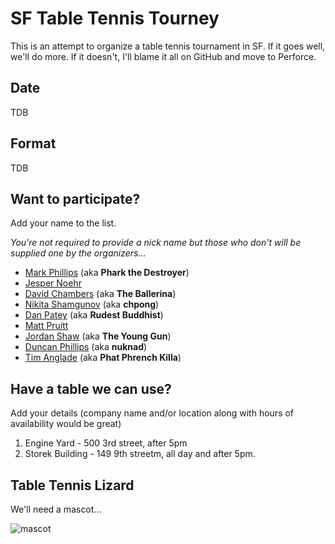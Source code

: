 # SF Table Tennis Tourney 	

This is an attempt to organize a table tennis tournament in SF. If it goes well, we'll do more. If it doesn't, I'll blame it all on GitHub and move to Perforce. 

## Date 

TDB 

## Format 

TDB

## Want to participate?

Add your name to the list.

_You're not required to provide a nick name but those who don't will be supplied one by the organizers..._

* [Mark Phillips](https://twitter.com/pharkmillups) (aka **Phark the Destroyer**)
* [Jesper Noehr](https://twitter.com/jespern)
* [David Chambers](https://twitter.com/davidchambers) (aka **The Ballerina**)
* [Nikita Shamgunov](https://twitter.com/#!/NikitaShamgunov) (aka **chpong**)
* [Dan Patey](https://twitter.com/DanPatey) (aka **Rudest Buddhist**)
* [Matt Pruitt](https://twitter.com/guitsaru)
* [Jordan Shaw](https://github.com/jshaw127) (aka **The Young Gun**)
* [Duncan Phillips](https://twitter.com/nuknad) (aka **nuknad**)
* [Tim Anglade](https://twitter.com/timanglade) (aka **Phat Phrench Killa**)

## Have a table we can use?

Add your details (company name and/or location along with hours of availability would be great)

1. Engine Yard - 500 3rd street, after 5pm
2. Storek Building - 149 9th streetm, all day and after 5pm. 

## Table Tennis Lizard 

We'll need a mascot... 

![mascot](https://github.com/PharkMillups/sf-table-tennis-tourney/raw/master/assets/tt.jpg)



